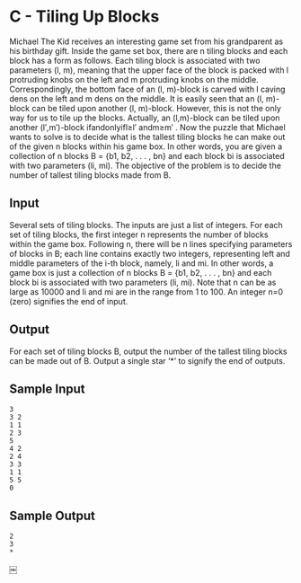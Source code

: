 # C - Tiling Up Blocks

Michael The Kid receives an interesting game set from his grandparent as his birthday gift. Inside the game set box, there are n tiling blocks and each block has a form as follows.
Each tiling block is associated with two parameters (l, m), meaning that the upper face of the block is packed with l protruding knobs on the left and m protruding knobs on the middle. Correspondingly, the bottom face of an (l, m)-block is carved with l caving dens on the left and m dens on the middle.
It is easily seen that an (l, m)-block can be tiled upon another (l, m)-block. However, this is not the only way for us to tile up the blocks. Actually, an (l,m)-block can be tiled upon another (l′,m′)-block ifandonlyifl≥l′ andm≥m′ .
Now the puzzle that Michael wants to solve is to decide what is the tallest tiling blocks he can make out of the given n blocks within his game box. In other words, you are given a collection of n blocks B = {b1, b2, . . . , bn} and each block bi is associated with two parameters (li, mi). The objective of the problem is to decide the number of tallest tiling blocks made from B.

## Input

Several sets of tiling blocks. The inputs are just a list of integers. For each set of tiling blocks, the first integer n represents the number of blocks within the game box. Following n, there will be n lines specifying parameters of blocks in B; each line contains exactly two integers, representing left and middle parameters of the i-th block, namely, li and mi. In other words, a game box is just a collection of n blocks B = {b1, b2, . . . , bn} and each block bi is associated with two parameters (li, mi).
Note that n can be as large as 10000 and li and mi are in the range from 1 to 100. An integer n=0 (zero) signifies the end of input.

## Output

For each set of tiling blocks B, output the number of the tallest tiling blocks can be made out of B. Output a single star ‘*’ to signify the end of outputs.

## Sample Input

```
3
3 2
1 1
2 3
5
4 2
2 4
3 3
1 1
5 5
0
```

## Sample Output

```
2
3
*
```
￼